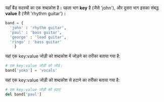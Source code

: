 यहाँ बैंड सदस्यों का एक शब्दकोश है। पहला भाग **key** है (जैसे 'john'), और दूसरा भाग इसका संबद्ध **value** है (जैसे 'rhythm guitar')।

```python
band = {
  'john' : 'rhythm guitar',
  'paul' : 'bass guitar',
  'george' : 'lead guitar',
  'ringo' : 'bass guitar'
    }
```

यहां एक key:value जोड़ी को शब्दकोश में जोड़ने का तरीका बताया गया है:

```python
# एक key:value जोड़ी को जोडे।
band['yoko'] = 'vocals'
```

यहां एक key:value जोड़ी को शब्दकोश से हटाने का तरीका बताया गया है:

```python
# एक key:value जोड़ी को हटाएं
del band['paul']
```
